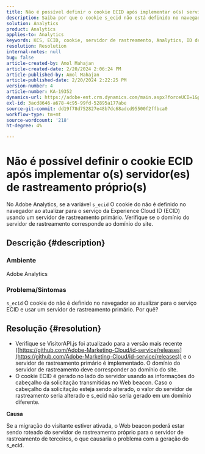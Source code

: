 ```yaml
---
title: Não é possível definir o cookie ECID após implementar o(s) servidor(es) de rastreamento próprio(s)
description: Saiba por que o cookie s_ecid não está definido no navegador ao atualizar para o serviço ECID no Adobe Analytics.
solution: Analytics
product: Analytics
applies-to: Analytics
keywords: KCS, ECID, cookie, servidor de rastreamento, Analytics, ID de Experience Cloud
resolution: Resolution
internal-notes: null
bug: false
article-created-by: Amol Mahajan
article-created-date: 2/20/2024 2:06:24 PM
article-published-by: Amol Mahajan
article-published-date: 2/20/2024 2:22:25 PM
version-number: 4
article-number: KA-19352
dynamics-url: https://adobe-ent.crm.dynamics.com/main.aspx?forceUCI=1&pagetype=entityrecord&etn=knowledgearticle&id=c168863a-f9cf-ee11-9079-6045bd006295
exl-id: 3acd8646-a678-4c95-99fd-52895a177abe
source-git-commit: dd19f78d752827e48b7dc68adcd95500f2ffbca0
workflow-type: tm+mt
source-wordcount: '218'
ht-degree: 4%

---
```


# Não é possível definir o cookie ECID após implementar o(s) servidor(es) de rastreamento próprio(s)


No Adobe Analytics, se a variável `s_ecid` O cookie do não é definido no navegador ao atualizar para o serviço da Experience Cloud ID (ECID) usando um servidor de rastreamento primário. Verifique se o domínio do servidor de rastreamento corresponde ao domínio do site.

## Descrição {#description}


### <b>Ambiente</b>

Adobe Analytics



### <b>Problema/Sintomas</b>

`s_ecid` O cookie do não é definido no navegador ao atualizar para o serviço ECID e usar um servidor de rastreamento primário. Por quê?


## Resolução {#resolution}


- Verifique se VisitorAPI.js foi atualizado para a versão mais recente ([https://github.com/Adobe-Marketing-Cloud/id-service/releases](https://github.com/Adobe-Marketing-Cloud/id-service/releases)) e o servidor de rastreamento primário é implementado. O domínio do servidor de rastreamento deve corresponder ao domínio do site.
- O cookie ECID é gerado no lado do servidor usando as informações do cabeçalho da solicitação transmitidas no Web beacon. Caso o cabeçalho da solicitação esteja sendo alterado, o valor do servidor de rastreamento seria alterado e s_ecid não seria gerado em um domínio diferente.


<b>Causa</b>

Se a migração do visitante estiver ativada, o Web beacon poderá estar sendo roteado do servidor de rastreamento próprio para o servidor de rastreamento de terceiros, o que causaria o problema com a geração do s_ecid.
